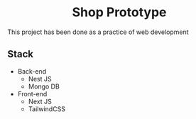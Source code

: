 # <center>Shop Prototype</center>

This project has been done as a practice of web development

## Stack

- Back-end
  - Nest JS
  - Mongo DB
- Front-end
  - Next JS
  - TailwindCSS
